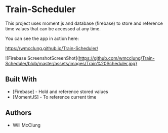 
# Train-Scheduler


This project uses moment js and database (firebase) to store and reference time values that can be accessed at any time.


You can see the app in action here:

https://wmcclung.github.io/Train-Scheduler/

![Firebase ScreenshotScreenShot](https://github.com/wmcclung/Train-Scheduler/blob/master/assets/images/Train%20Scheduler.jpg}




## Built With

* [Firebase] - Hold and reference stored values
* [MomentJS] - To reference current time


## Authors

* Will McClung 


